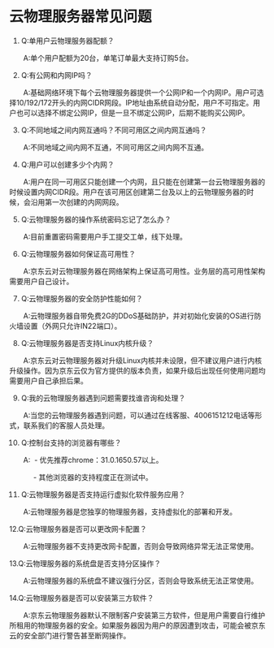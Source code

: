 # 云物理服务器常见问题

1. Q:单用户云物理服务器配额？


&nbsp;&nbsp;&nbsp;&nbsp;&nbsp;&nbsp;&nbsp;A:单个用户配额为20台，单笔订单最大支持订购5台。

2. Q:有公网和内网IP吗？


&nbsp;&nbsp;&nbsp;&nbsp;&nbsp;&nbsp;&nbsp;A:基础网络环境下每个云物理服务器提供一个公网IP和一个内网IP。用户可选择10/192/172开头的内网CIDR网段。IP地址由系统自动分配，用户不可指定。用户也可以选择不绑定公网IP，但是一旦不绑定公网IP，后期不能购买公网IP。

3. Q:不同地域之间内网互通吗？不同可用区之间内网互通吗？


&nbsp;&nbsp;&nbsp;&nbsp;&nbsp;&nbsp;&nbsp;A:不同地域之间内网不互通，不同可用区之间内网不互通。

4. Q:用户可以创建多少个内网？


&nbsp;&nbsp;&nbsp;&nbsp;&nbsp;&nbsp;&nbsp;A:用户在同一可用区只能创建一个内网，且只能在创建第一台云物理服务器的时候设置内网CIDR段。用户在该可用区创建第二台及以上的云物理服务器的时候，会沿用第一次创建的内网网段。

5. Q:云物理服务器的操作系统密码忘记了怎么办？


&nbsp;&nbsp;&nbsp;&nbsp;&nbsp;&nbsp;&nbsp;A:目前重置密码需要用户手工提交工单，线下处理。

6. Q:云物理服务器如何保证高可用性？


&nbsp;&nbsp;&nbsp;&nbsp;&nbsp;&nbsp;&nbsp;A:京东云对云物理服务器在网络架构上保证高可用性。业务层的高可用性架构需要用户自己设计。

7. Q:云物理服务器的安全防护性能如何？


&nbsp;&nbsp;&nbsp;&nbsp;&nbsp;&nbsp;&nbsp;A:云物理服务器自带免费2G的DDoS基础防护，并对初始化安装的OS进行防火墙设置（外网只允许IN22端口）。

8. Q:云物理服务器是否支持Linux内核升级？


&nbsp;&nbsp;&nbsp;&nbsp;&nbsp;&nbsp;&nbsp;A:京东云对云物理服务器对升级Linux内核并未设限，但不建议用户进行内核升级操作。因为京东云仅为官方提供的版本负责，如果升级后出现任何使用问题均需要用户自己承担后果。

9. Q:我的云物理服务器遇到问题需要找谁咨询和处理？


&nbsp;&nbsp;&nbsp;&nbsp;&nbsp;&nbsp;&nbsp;A:当您的云物理服务器遇到问题，可以通过在线客服、4006151212电话等形式，联系我们的客服人员处理。

10. Q:控制台支持的浏览器有哪些？


&nbsp;&nbsp;&nbsp;&nbsp;&nbsp;&nbsp;&nbsp;A:
&nbsp;- 优先推荐chrome：31.0.1650.57以上。


&nbsp;&nbsp;&nbsp;&nbsp;&nbsp;&nbsp;&nbsp;&nbsp;&nbsp;&nbsp;&nbsp;&nbsp;- 其他浏览器的支持程度正在测试中。

11. Q:云物理服务器是否支持运行虚拟化软件服务应用？


&nbsp;&nbsp;&nbsp;&nbsp;&nbsp;&nbsp;&nbsp;A:云物理服务器是您独享的物理服务器，支持虚拟化的部署和开发。

12.Q:云物理服务器是否可以更改网卡配置？


&nbsp;&nbsp;&nbsp;&nbsp;&nbsp;&nbsp;&nbsp;A:云物理服务器不支持更改网卡配置，否则会导致网络异常无法正常使用。

13.Q:云物理服务器的系统盘是否支持分区操作？


&nbsp;&nbsp;&nbsp;&nbsp;&nbsp;&nbsp;&nbsp;A:云物理服务器的系统盘不建议强行分区，否则会导致系统无法正常使用。

14.Q:云物理服务器是否可以安装第三方软件？


&nbsp;&nbsp;&nbsp;&nbsp;&nbsp;&nbsp;&nbsp;A:京东云物理服务器默认不限制客户安装第三方软件，但是用户需要自行维护所租用的物理服务器的安全。如果服务器因为用户的原因遭到攻击，可能会被京东云的安全部门进行警告甚至断网操作。
